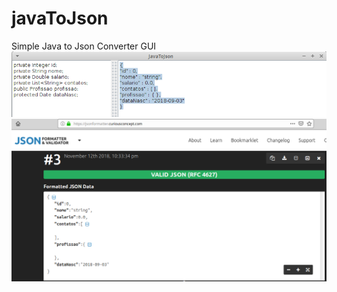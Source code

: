 # javaToJson
Simple Java to Json Converter GUI
![Screenshot Prototipo_JavaToJson](Prototipo_JavaToJson.png)
![Screenshot Validate_Json_Result](Validate_Json_Result.png)
